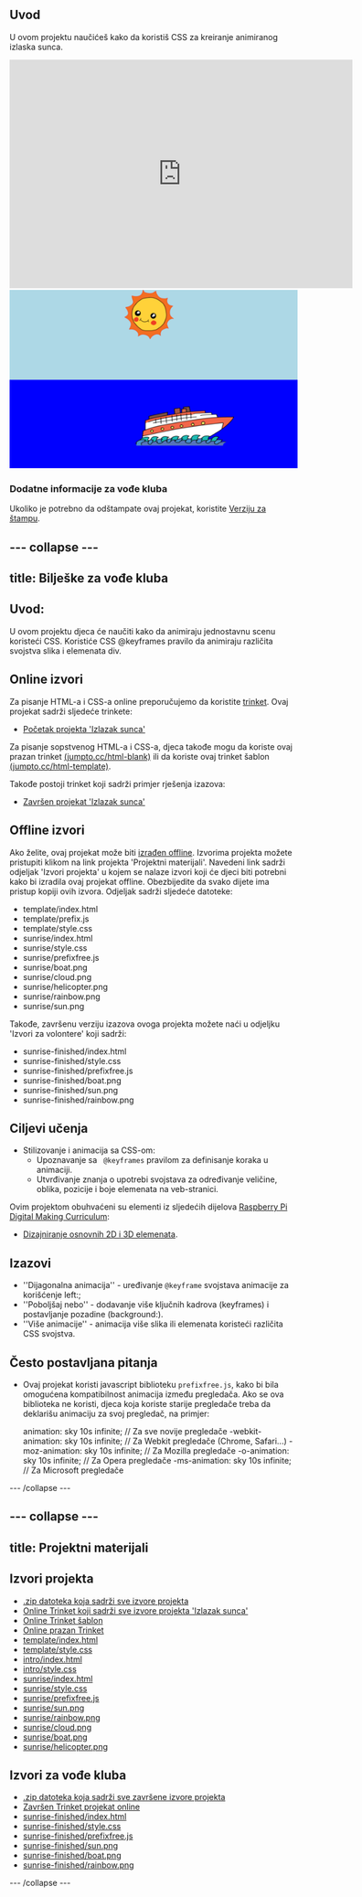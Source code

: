 ## Uvod

U ovom projektu naučićeš kako da koristiš CSS za kreiranje animiranog izlaska sunca.

<div class="trinket">
  <iframe src="https://trinket.io/embed/html/abcc0284a3?outputOnly=true&start=result" width="600" height="400" frameborder="0" marginwidth="0" marginheight="0" allowfullscreen>
  </iframe>
  <img src="images/sunrise-final.png">
</div>

### Dodatne informacije za vođe kluba

Ukoliko je potrebno da odštampate ovaj projekat, koristite [Verziju za štampu](https://projects.raspberrypi.org/me-ME/projects/sunrise/print).

--- collapse ---
---
title: Bilješke za vođe kluba
---
## Uvod:

U ovom projektu djeca će naučiti kako da animiraju jednostavnu scenu koristeći CSS. Koristiće CSS @keyframes pravilo da animiraju različita svojstva slika i elemenata div.

## Online izvori

Za pisanje HTML-a i CSS-a online preporučujemo da koristite [trinket](https://trinket.io/). Ovaj projekat sadrži sljedeće trinkete:

+ [Početak projekta 'Izlazak sunca'](https://trinket.io/html/web-sunrise)

Za pisanje sopstvenog HTML-a i CSS-a, djeca takođe mogu da koriste ovaj prazan trinket [(jumpto.cc/html-blank)](http://jumpto.cc/html-blank) ili da koriste ovaj trinket šablon [(jumpto.cc/html-template)](http://jumpto.cc/html-template).

Takođe postoji trinket koji sadrži primjer rješenja izazova:

+ [Završen projekat 'Izlazak sunca'](https://trinket.io/html/abcc0284a3)

## Offline izvori

Ako želite, ovaj projekat može biti [izrađen offline](../offline.html). Izvorima projekta možete pristupiti klikom na link projekta 'Projektni materijali'. Navedeni link sadrži odjeljak 'Izvori projekta' u kojem se nalaze izvori koji će djeci biti potrebni kako bi izradila ovaj projekat offline. Obezbijedite da svako dijete ima pristup kopiji ovih izvora. Odjeljak sadrži sljedeće datoteke:

+ template/index.html
+ template/prefix.js
+ template/style.css
+ sunrise/index.html
+ sunrise/style.css
+ sunrise/prefixfree.js
+ sunrise/boat.png
+ sunrise/cloud.png
+ sunrise/helicopter.png
+ sunrise/rainbow.png
+ sunrise/sun.png

Takođe, završenu verziju izazova ovoga projekta možete naći u odjeljku 'Izvori za volontere' koji sadrži:

+ sunrise-finished/index.html
+ sunrise-finished/style.css
+ sunrise-finished/prefixfree.js
+ sunrise-finished/boat.png
+ sunrise-finished/sun.png
+ sunrise-finished/rainbow.png

## Ciljevi učenja

+ Stilizovanje i animacija sa CSS-om: 
    + Upoznavanje sa ` @keyframes` pravilom za definisanje koraka u animaciji.
    + Utvrđivanje znanja o upotrebi svojstava za određivanje veličine, oblika, pozicije i boje elemenata na veb-stranici.

Ovim projektom obuhvaćeni su elementi iz sljedećih dijelova [Raspberry Pi Digital Making Curriculum](http://rpf.io/curriculum):

+ [Dizajniranje osnovnih 2D i 3D elemenata](https://www.raspberrypi.org/curriculum/design/creator).

## Izazovi

+ ''Dijagonalna animacija'' - uređivanje `@keyframe` svojstava animacije za korišćenje left:;
+ ''Poboljšaj nebo'' - dodavanje više ključnih kadrova (keyframes) i postavljanje pozadine (background:).
+ ''Više animacije'' - animacija više slika ili elemenata koristeći različita CSS svojstva. 

## Često postavljana pitanja

+ Ovaj projekat koristi javascript biblioteku `prefixfree.js`, kako bi bila omogućena kompatibilnost animacija između pregledača. Ako se ova biblioteka ne koristi, djeca koja koriste starije pregledače treba da deklarišu animaciju za svoj pregledač, na primjer:

    animation: sky 10s infinite;            // Za sve novije pregledače
    -webkit-animation: sky 10s infinite;    // Za Webkit pregledače (Chrome, Safari...)
    -moz-animation: sky 10s infinite;       // Za Mozilla pregledače
    -o-animation: sky 10s infinite;         // Za Opera pregledače
    -ms-animation: sky 10s infinite;        // Za Microsoft pregledače 
    

--- /collapse ---

--- collapse ---
---
title: Projektni materijali
---
## Izvori projekta

+ [.zip datoteka koja sadrži sve izvore projekta](resources/sunrise-project-resources.zip)
+ [Online Trinket koji sadrži sve izvore projekta 'Izlazak sunca'](http://jumpto.cc/web-sunrise)
+ [Online Trinket šablon](http://jumpto.cc/trinket-template)
+ [Online prazan Trinket](http://jumpto.cc/trinket-blank)
+ [template/index.html](resources/template-index.html)
+ [template/style.css](resources/template-style.css)
+ [intro/index.html](resources/intro-index.html)
+ [intro/style.css](resources/intro-style.css)
+ [sunrise/index.html](resources/sunrise-index.html)
+ [sunrise/style.css](resources/sunrise-style.css)
+ [sunrise/prefixfree.js](resources/sunrise-prefixfree.js)
+ [sunrise/sun.png](resources/sunrise-sun.png)
+ [sunrise/rainbow.png](resources/sunrise-rainbow.png)
+ [sunrise/cloud.png](resources/sunrise-cloud.png)
+ [sunrise/boat.png](resources/sunrise-boat.png)
+ [sunrise/helicopter.png](resources/sunrise-helicopter.png)

## Izvori za vođe kluba

+ [.zip datoteka koja sadrži sve završene izvore projekta](resources/sunrise-volunteer-resources.zip)
+ [Završen Trinket projekat online](https://trinket.io/html/abcc0284a3)
+ [sunrise-finished/index.html](resources/sunrise-finished-index.html)
+ [sunrise-finished/style.css](resources/sunrise-finished-style.css)
+ [sunrise-finished/prefixfree.js](resources/sunrise-finished-prefixfree.js)
+ [sunrise-finished/sun.png](resources/sunrise-finished-sun.png)
+ [sunrise-finished/boat.png](resources/sunrise-finished-boat.png)
+ [sunrise-finished/rainbow.png](resources/sunrise-finished-rainbow.png)

--- /collapse ---